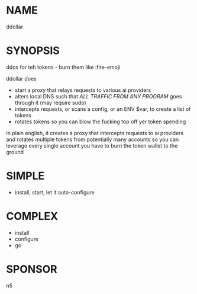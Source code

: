 NAME
====
ddollar

SYNOPSIS
========
ddos for teh tokens - burn them like :fire-emoji

ddollar does

- start a proxy that relays requests to various ai providers
- alters local DNS such that *ALL TRAFFIC FROM ANY PROGRAM* goes through it (may require sudo)
- intercepts requests, or scans a config, or an ENV $var, to create a list of tokens
- rotates tokens so you can blow the fucking top off yer token spending

in plain english, it creates a proxy that intercepts requests to ai providers
and rotates multiple tokens from potentially many accounts so you can leverage
every single account you have to burn the token wallet to the ground

SIMPLE
======
- install, start, let it auto-configure

COMPLEX
=======
- install
- configure
- go

SPONSOR
=======
n5
